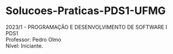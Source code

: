 # Solucoes-Praticas-PDS1-UFMG <br />
2023/1 - PROGRAMAÇÃO E DESENVOLVIMENTO DE SOFTWARE I <br />
PDS1 <br />
Professor: Pedro Olmo <br />
Nível: Iniciante. <br />
